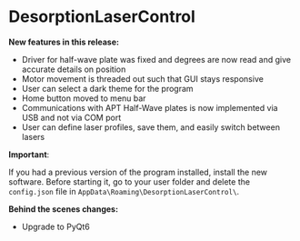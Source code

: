 # DesorptionLaserControl

**New features in this release:**

 - Driver for half-wave plate was fixed and degrees are now read and give accurate details on position
 - Motor movement is threaded out such that GUI stays responsive
 - User can select a dark theme for the program
 - Home button moved to menu bar
 - Communications with APT Half-Wave plates is now implemented via USB and not via COM port
 - User can define laser profiles, save them, and easily switch between lasers

**Important**:

If you had a previous version of the program installed, install the new software. Before starting it, go to your user folder and delete the `config.json` file in `AppData\Roaming\DesorptionLaserControl\`. 

**Behind the scenes changes:**

 - Upgrade to PyQt6
